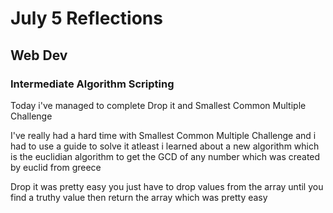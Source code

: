 # July 5 Reflections

## Web Dev

### Intermediate Algorithm Scripting

Today i've managed to complete Drop it and Smallest Common Multiple Challenge

I've really had a hard time with Smallest Common Multiple Challenge and i had to use a guide to solve it
atleast i learned about a new algorithm which is the euclidian algorithm to get the GCD of any number which was created by euclid from greece

Drop it was pretty easy you just have to drop values from the array until you find a truthy value then return the array which was pretty easy

